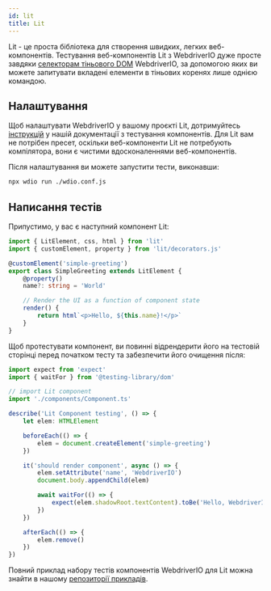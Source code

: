 ```yaml
---
id: lit
title: Lit
---
```


Lit - це проста бібліотека для створення швидких, легких веб-компонентів. Тестування веб-компонентів Lit з WebdriverIO дуже просте завдяки [селекторам тіньового DOM](/docs/selectors#deep-selectors) WebdriverIO, за допомогою яких ви можете запитувати вкладені елементи в тіньових коренях лише однією командою.

## Налаштування

Щоб налаштувати WebdriverIO у вашому проєкті Lit, дотримуйтесь [інструкцій](/docs/component-testing#set-up) у нашій документації з тестування компонентів. Для Lit вам не потрібен пресет, оскільки веб-компоненти Lit не потребують компілятора, вони є чистими вдосконаленнями веб-компонентів.

Після налаштування ви можете запустити тести, виконавши:

```sh
npx wdio run ./wdio.conf.js
```

## Написання тестів

Припустимо, у вас є наступний компонент Lit:

```ts title="./components/Component.ts"
import { LitElement, css, html } from 'lit'
import { customElement, property } from 'lit/decorators.js'

@customElement('simple-greeting')
export class SimpleGreeting extends LitElement {
    @property()
    name?: string = 'World'

    // Render the UI as a function of component state
    render() {
        return html`<p>Hello, ${this.name}!</p>`
    }
}
```

Щоб протестувати компонент, ви повинні відрендерити його на тестовій сторінці перед початком тесту та забезпечити його очищення після:

```ts title="lit.test.js"
import expect from 'expect'
import { waitFor } from '@testing-library/dom'

// import Lit component
import './components/Component.ts'

describe('Lit Component testing', () => {
    let elem: HTMLElement

    beforeEach(() => {
        elem = document.createElement('simple-greeting')
    })

    it('should render component', async () => {
        elem.setAttribute('name', 'WebdriverIO')
        document.body.appendChild(elem)

        await waitFor(() => {
            expect(elem.shadowRoot.textContent).toBe('Hello, WebdriverIO!')
        })
    })

    afterEach(() => {
        elem.remove()
    })
})
```

Повний приклад набору тестів компонентів WebdriverIO для Lit можна знайти в нашому [репозиторії прикладів](https://github.com/webdriverio/component-testing-examples/tree/main/lit-typescript-vite).